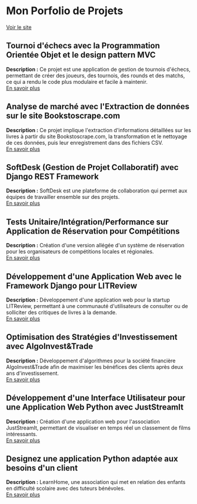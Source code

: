 # Mon Porfolio de Projets
[Voir le site](https://barseille.github.io/mon_portfolio/)

## Tournoi d'échecs avec la Programmation Orientée Objet et le design pattern MVC
**Description :** Ce projet est une application de gestion de tournois d'échecs, permettant de créer des joueurs, des tournois, des rounds et des matchs, ce qui a rendu le code plus modulaire et facile à maintenir.  
[En savoir plus](https://github.com/barseille/tournoi_echec_ponn_barseille.git)

## Analyse de marché avec l'Extraction de données sur le site Bookstoscrape.com
**Description :** Ce projet implique l'extraction d'informations détaillées sur les livres à partir du site Bookstoscrape.com, la transformation et le nettoyage de ces données, puis leur enregistrement dans des fichiers CSV.  
[En savoir plus](https://github.com/barseille/Ponn_Barseille_1_repo_03102022.git)

## SoftDesk (Gestion de Projet Collaboratif) avec Django REST Framework
**Description :** SoftDesk est une plateforme de collaboration qui permet aux équipes de travailler ensemble sur des projets.  
[En savoir plus](https://github.com/barseille/ponn_barseille_SoftDesk.git)

## Tests Unitaire/Intégration/Performance sur Application de Réservation pour Compétitions
**Description :** Création d'une version allégée d'un système de réservation pour les organisateurs de compétitions locales et régionales.  
[En savoir plus](https://github.com/barseille/Python_Testing.git)

## Développement d'une Application Web avec le Framework Django pour LITReview
**Description :** Développement d'une application web pour la startup LITReview, permettant à une communauté d'utilisateurs de consulter ou de solliciter des critiques de livres à la demande.  
[En savoir plus](https://github.com/barseille/LITReview.git)

## Optimisation des Stratégies d'Investissement avec AlgoInvest&Trade
**Description :** Développement d'algorithmes pour la société financière AlgoInvest&Trade afin de maximiser les bénéfices des clients après deux ans d'investissement.  
[En savoir plus](https://github.com/barseille/ponn_barseille_algoInvest.git)

## Développement d'une Interface Utilisateur pour une Application Web Python avec JustStreamIt
**Description :** Création d'une application web pour l'association JustStreamIt, permettant de visualiser en temps réel un classement de films intéressants.  
[En savoir plus](https://github.com/barseille/Ponn_Barseille_JustStreamIt.git)

## Designez une application Python adaptée aux besoins d'un client
**Description :** LearnHome, une association qui met en relation des enfants en difficulté scolaire avec des tuteurs bénévoles.  
[En savoir plus](https://github.com/barseille/learn_home_ponn_barseille.git)


